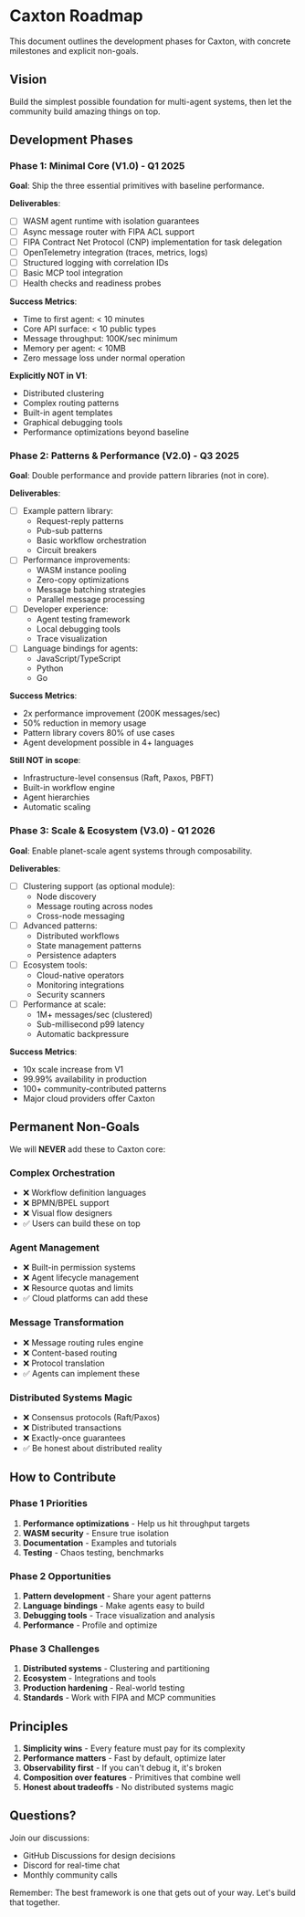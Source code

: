 # Caxton Roadmap

This document outlines the development phases for Caxton, with concrete milestones and explicit non-goals.

## Vision

Build the simplest possible foundation for multi-agent systems, then let the community build amazing things on top.

## Development Phases

### Phase 1: Minimal Core (V1.0) - Q1 2025

**Goal**: Ship the three essential primitives with baseline performance.

**Deliverables**:
- [ ] WASM agent runtime with isolation guarantees  
- [ ] Async message router with FIPA ACL support
- [ ] FIPA Contract Net Protocol (CNP) implementation for task delegation
- [ ] OpenTelemetry integration (traces, metrics, logs)
- [ ] Structured logging with correlation IDs
- [ ] Basic MCP tool integration
- [ ] Health checks and readiness probes

**Success Metrics**:
- Time to first agent: < 10 minutes
- Core API surface: < 10 public types
- Message throughput: 100K/sec minimum
- Memory per agent: < 10MB
- Zero message loss under normal operation

**Explicitly NOT in V1**:
- Distributed clustering
- Complex routing patterns
- Built-in agent templates
- Graphical debugging tools
- Performance optimizations beyond baseline

### Phase 2: Patterns & Performance (V2.0) - Q3 2025

**Goal**: Double performance and provide pattern libraries (not in core).

**Deliverables**:
- [ ] Example pattern library:
  - Request-reply patterns
  - Pub-sub patterns
  - Basic workflow orchestration
  - Circuit breakers
- [ ] Performance improvements:
  - WASM instance pooling
  - Zero-copy optimizations
  - Message batching strategies
  - Parallel message processing
- [ ] Developer experience:
  - Agent testing framework
  - Local debugging tools
  - Trace visualization
- [ ] Language bindings for agents:
  - JavaScript/TypeScript
  - Python
  - Go

**Success Metrics**:
- 2x performance improvement (200K messages/sec)
- 50% reduction in memory usage
- Pattern library covers 80% of use cases
- Agent development possible in 4+ languages

**Still NOT in scope**:
- Infrastructure-level consensus (Raft, Paxos, PBFT)
- Built-in workflow engine
- Agent hierarchies
- Automatic scaling

### Phase 3: Scale & Ecosystem (V3.0) - Q1 2026

**Goal**: Enable planet-scale agent systems through composability.

**Deliverables**:
- [ ] Clustering support (as optional module):
  - Node discovery
  - Message routing across nodes
  - Cross-node messaging
- [ ] Advanced patterns:
  - Distributed workflows
  - State management patterns
  - Persistence adapters
- [ ] Ecosystem tools:
  - Cloud-native operators
  - Monitoring integrations
  - Security scanners
- [ ] Performance at scale:
  - 1M+ messages/sec (clustered)
  - Sub-millisecond p99 latency
  - Automatic backpressure

**Success Metrics**:
- 10x scale increase from V1
- 99.99% availability in production
- 100+ community-contributed patterns
- Major cloud providers offer Caxton

## Permanent Non-Goals

We will **NEVER** add these to Caxton core:

### Complex Orchestration
- ❌ Workflow definition languages
- ❌ BPMN/BPEL support
- ❌ Visual flow designers
- ✅ Users can build these on top

### Agent Management
- ❌ Built-in permission systems
- ❌ Agent lifecycle management
- ❌ Resource quotas and limits
- ✅ Cloud platforms can add these

### Message Transformation
- ❌ Message routing rules engine
- ❌ Content-based routing
- ❌ Protocol translation
- ✅ Agents can implement these

### Distributed Systems Magic
- ❌ Consensus protocols (Raft/Paxos)
- ❌ Distributed transactions
- ❌ Exactly-once guarantees
- ✅ Be honest about distributed reality

## How to Contribute

### Phase 1 Priorities
1. **Performance optimizations** - Help us hit throughput targets
2. **WASM security** - Ensure true isolation
3. **Documentation** - Examples and tutorials
4. **Testing** - Chaos testing, benchmarks

### Phase 2 Opportunities  
1. **Pattern development** - Share your agent patterns
2. **Language bindings** - Make agents easy to build
3. **Debugging tools** - Trace visualization and analysis
4. **Performance** - Profile and optimize

### Phase 3 Challenges
1. **Distributed systems** - Clustering and partitioning
2. **Ecosystem** - Integrations and tools
3. **Production hardening** - Real-world testing
4. **Standards** - Work with FIPA and MCP communities

## Principles

1. **Simplicity wins** - Every feature must pay for its complexity
2. **Performance matters** - Fast by default, optimize later
3. **Observability first** - If you can't debug it, it's broken
4. **Composition over features** - Primitives that combine well
5. **Honest about tradeoffs** - No distributed systems magic

## Questions?

Join our discussions:
- GitHub Discussions for design decisions
- Discord for real-time chat
- Monthly community calls

Remember: The best framework is one that gets out of your way. Let's build that together.